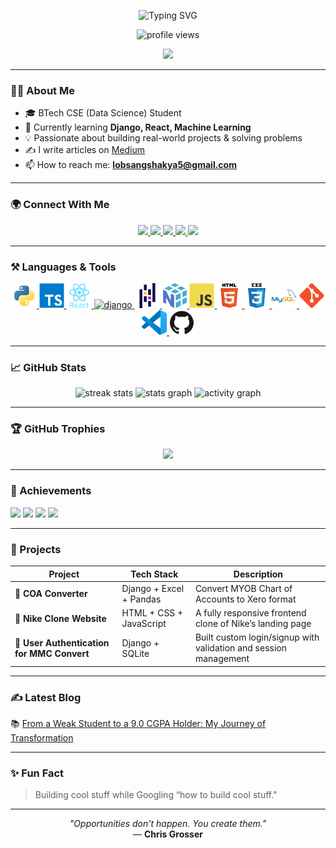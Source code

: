 <!-- BANNER -->
<p align="center">
  <img src="https://readme-typing-svg.herokuapp.com?font=Fira+Code&size=25&duration=3000&pause=1000&color=F78E69&center=true&vCenter=true&width=800&lines=Hi+there,+I'm+Lobsang+Tsetan;B.Tech+in+CSE+(Data+Science);Web+Development+%7C+Python+%7C+TypeScript;Problem+Solver+%7C+Tech+Enthusiast" alt="Typing SVG" />
</p>

<!-- PROFILE VIEWS -->
<p align="center">
  <img src="https://komarev.com/ghpvc/?username=lobsangshakya&label=Profile+Views&color=brightgreen&style=for-the-badge" alt="profile views"/>
</p>

<!-- HERO IMAGE -->
<p align="center">
  <img src="https://media.giphy.com/media/qgQUggAC3Pfv687qPC/giphy.gif" width="500" />
</p>

---

### 👨‍💻 About Me

- 🎓 BTech CSE (Data Science) Student  
- 🌱 Currently learning **Django, React, Machine Learning**  
- 💡 Passionate about building real-world projects & solving problems  
- ✍️ I write articles on [Medium](https://medium.com/@lobsangshakya5)  
- 📫 How to reach me: **lobsangshakya5@gmail.com**

---

### 🌍 Connect With Me

<p align="center">
  <a href="https://www.linkedin.com/in/lobsang-shakya" target="_blank">
    <img src="https://img.shields.io/badge/LinkedIn-%230077B5.svg?style=for-the-badge&logo=linkedin&logoColor=white"/>
  </a>
  <a href="https://medium.com/@lobsangshakya5" target="_blank">
    <img src="https://img.shields.io/badge/Medium-%2312100E.svg?style=for-the-badge&logo=medium&logoColor=white"/>
  </a>
  <a href="https://leetcode.com/lobsangshakya5" target="_blank">
    <img src="https://img.shields.io/badge/LeetCode-%23FFA116.svg?style=for-the-badge&logo=leetcode&logoColor=black"/>
  </a>
  <a href="https://www.hackerrank.com/lobsangshakya5" target="_blank">
    <img src="https://img.shields.io/badge/HackerRank-%232EC866.svg?style=for-the-badge&logo=HackerRank&logoColor=white"/>
  </a>
  <a href="mailto:lobsangshakya5@gmail.com" target="_blank">
    <img src="https://img.shields.io/badge/Gmail-%23D14836.svg?style=for-the-badge&logo=gmail&logoColor=white"/>
  </a>
</p>

---

### ⚒️ Languages & Tools
<p align="center">
  <a href="https://www.python.org" target="_blank" rel="noreferrer">
    <img src="https://raw.githubusercontent.com/devicons/devicon/master/icons/python/python-original.svg" alt="python" width="40" height="40"/>
  </a>
  <a href="https://www.typescriptlang.org/" target="_blank" rel="noreferrer">
    <img src="https://raw.githubusercontent.com/devicons/devicon/master/icons/typescript/typescript-original.svg" alt="typescript" width="40" height="40"/>
  </a>
  <a href="https://reactjs.org/" target="_blank" rel="noreferrer">
    <img src="https://raw.githubusercontent.com/devicons/devicon/master/icons/react/react-original-wordmark.svg" alt="react" width="40" height="40"/>
  </a>
  <a href="https://www.djangoproject.com/" target="_blank" rel="noreferrer">
    <img src="https://cdn.worldvectorlogo.com/logos/django.svg" alt="django" width="40" height="40"/>
  </a>
  <a href="https://pandas.pydata.org/" target="_blank" rel="noreferrer">
    <img src="https://raw.githubusercontent.com/devicons/devicon/master/icons/pandas/pandas-original.svg" alt="pandas" width="40" height="40"/>
  </a>
  <a href="https://numpy.org/" target="_blank" rel="noreferrer">
    <img src="https://raw.githubusercontent.com/devicons/devicon/master/icons/numpy/numpy-original.svg" alt="numpy" width="40" height="40"/>
  </a>
  <a href="https://developer.mozilla.org/en-US/docs/Web/JavaScript" target="_blank" rel="noreferrer">
    <img src="https://raw.githubusercontent.com/devicons/devicon/master/icons/javascript/javascript-original.svg" alt="javascript" width="40" height="40"/>
  </a>
  <a href="https://www.w3.org/html/" target="_blank" rel="noreferrer">
    <img src="https://raw.githubusercontent.com/devicons/devicon/master/icons/html5/html5-original-wordmark.svg" alt="html5" width="40" height="40"/>
  </a>
  <a href="https://www.w3schools.com/css/" target="_blank" rel="noreferrer">
    <img src="https://raw.githubusercontent.com/devicons/devicon/master/icons/css3/css3-original-wordmark.svg" alt="css3" width="40" height="40"/>
  </a>
  <a href="https://www.mysql.com/" target="_blank" rel="noreferrer">
    <img src="https://raw.githubusercontent.com/devicons/devicon/master/icons/mysql/mysql-original-wordmark.svg" alt="mysql" width="40" height="40"/>
  </a>
  <a href="https://git-scm.com/" target="_blank" rel="noreferrer">
    <img src="https://raw.githubusercontent.com/devicons/devicon/master/icons/git/git-original.svg" alt="git" width="40" height="40"/>
  </a>
  <a href="https://code.visualstudio.com/" target="_blank" rel="noreferrer">
    <img src="https://raw.githubusercontent.com/devicons/devicon/master/icons/vscode/vscode-original.svg" alt="vscode" width="40" height="40"/>
  </a>
  <a href="https://github.com/" target="_blank" rel="noreferrer">
    <img src="https://raw.githubusercontent.com/devicons/devicon/master/icons/github/github-original.svg" alt="github" width="40" height="40"/>
  </a>
</p>

---

### 📈 GitHub Stats

<div align="center">

  <!-- Streak Stats -->
  <img src="https://github-readme-streak-stats.herokuapp.com?user=lobsangshakya&theme=tokyonight&hide_border=true&date_format=M%20j%5B%2C%20Y%5D" height="200" alt="streak stats"/>

  <!-- GitHub Stats -->
  <img src="https://github-readme-stats.vercel.app/api?username=lobsangshakya&show_icons=true&theme=tokyonight&hide_border=true&count_private=true&rank_icon=github" height="200" alt="stats graph"/>

  <!-- Activity Graph -->
  <img src="https://github-readme-activity-graph.vercel.app/graph?username=lobsangshakya&theme=tokyo-night&hide_border=true&area=true" height="250" alt="activity graph"/>

</div>

---

### 🏆 GitHub Trophies

<p align="center">
  <img src="https://github-profile-trophy.vercel.app/?username=lobsangshakya&theme=radical&no-frame=true&margin-w=10&row=1" />
</p>

---

### 🏅 Achievements

  <img src="https://img.shields.io/badge/HackerRank-Python%20(5%20Stars)-2EC866?style=for-the-badge&logo=hackerrank&logoColor=white" />
  <img src="https://img.shields.io/badge/HackerRank-SQL%20(5%20Stars)-2EC866?style=for-the-badge&logo=hackerrank&logoColor=white" />
  <img src="https://img.shields.io/badge/HackerRank-Python%20(Basic%20Certified)-2EC866?style=for-the-badge&logo=hackerrank&logoColor=white" />
  <img src="https://img.shields.io/badge/LeetCode-150%2B%20Problems%20Solved-FFA116?style=for-the-badge&logo=leetcode&logoColor=black" />

---

### 💼 Projects

| Project | Tech Stack | Description |
|--------|------------|-------------|
| 🔄 **COA Converter** | Django + Excel + Pandas | Convert MYOB Chart of Accounts to Xero format |
| 👟 **Nike Clone Website** | HTML + CSS + JavaScript | A fully responsive frontend clone of Nike’s landing page |
| 🔐 **User Authentication for MMC Convert** | Django + SQLite | Built custom login/signup with validation and session management |

---

### ✍️ Latest Blog

📚 [From a Weak Student to a 9.0 CGPA Holder: My Journey of Transformation](https://medium.com/@lobsangshakya5)

---

### ✨ Fun Fact

> Building cool stuff while Googling “how to build cool stuff."

---

<p align="center"><i>"Opportunities don't happen. You create them."</i><br>— <b>Chris Grosser</b></p>
